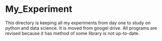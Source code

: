 # My_Experiment
This directory is keeping all my experiments from day one to study on python and data science. It is moved from googel drive. All programs are revised because it has method of some library is not up-to-date. 
